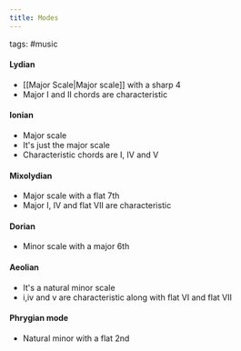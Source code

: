```yaml
---
title: Modes
---
```


tags: #music

#### Lydian
- [[Major Scale|Major scale]] with a sharp 4
- Major I and II chords are characteristic 

#### Ionian
- Major scale
- It's just the major scale
- Characteristic chords are I, IV and V

#### Mixolydian
- Major scale with a flat 7th 
- Major I, IV and flat VII are characteristic 

#### Dorian
- Minor scale with a major 6th

#### Aeolian
- It's a natural minor scale
- i,iv and v are characteristic along with flat VI and flat VII

#### Phrygian mode
- Natural minor with a flat 2nd

